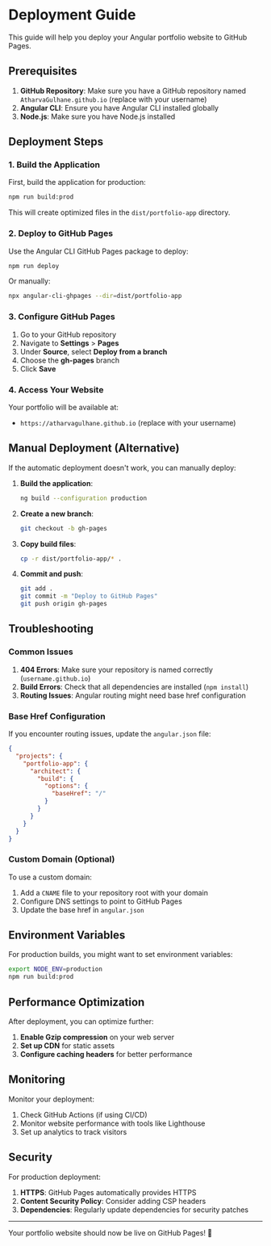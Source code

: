 # Deployment Guide

This guide will help you deploy your Angular portfolio website to GitHub Pages.

## Prerequisites

1. **GitHub Repository**: Make sure you have a GitHub repository named `AtharvaGulhane.github.io` (replace with your username)
2. **Angular CLI**: Ensure you have Angular CLI installed globally
3. **Node.js**: Make sure you have Node.js installed

## Deployment Steps

### 1. Build the Application

First, build the application for production:

```bash
npm run build:prod
```

This will create optimized files in the `dist/portfolio-app` directory.

### 2. Deploy to GitHub Pages

Use the Angular CLI GitHub Pages package to deploy:

```bash
npm run deploy
```

Or manually:

```bash
npx angular-cli-ghpages --dir=dist/portfolio-app
```

### 3. Configure GitHub Pages

1. Go to your GitHub repository
2. Navigate to **Settings** > **Pages**
3. Under **Source**, select **Deploy from a branch**
4. Choose the **gh-pages** branch
5. Click **Save**

### 4. Access Your Website

Your portfolio will be available at:
- `https://atharvagulhane.github.io` (replace with your username)

## Manual Deployment (Alternative)

If the automatic deployment doesn't work, you can manually deploy:

1. **Build the application**:
   ```bash
   ng build --configuration production
   ```

2. **Create a new branch**:
   ```bash
   git checkout -b gh-pages
   ```

3. **Copy build files**:
   ```bash
   cp -r dist/portfolio-app/* .
   ```

4. **Commit and push**:
   ```bash
   git add .
   git commit -m "Deploy to GitHub Pages"
   git push origin gh-pages
   ```

## Troubleshooting

### Common Issues

1. **404 Errors**: Make sure your repository is named correctly (`username.github.io`)
2. **Build Errors**: Check that all dependencies are installed (`npm install`)
3. **Routing Issues**: Angular routing might need base href configuration

### Base Href Configuration

If you encounter routing issues, update the `angular.json` file:

```json
{
  "projects": {
    "portfolio-app": {
      "architect": {
        "build": {
          "options": {
            "baseHref": "/"
          }
        }
      }
    }
  }
}
```

### Custom Domain (Optional)

To use a custom domain:

1. Add a `CNAME` file to your repository root with your domain
2. Configure DNS settings to point to GitHub Pages
3. Update the base href in `angular.json`

## Environment Variables

For production builds, you might want to set environment variables:

```bash
export NODE_ENV=production
npm run build:prod
```

## Performance Optimization

After deployment, you can optimize further:

1. **Enable Gzip compression** on your web server
2. **Set up CDN** for static assets
3. **Configure caching headers** for better performance

## Monitoring

Monitor your deployment:

1. Check GitHub Actions (if using CI/CD)
2. Monitor website performance with tools like Lighthouse
3. Set up analytics to track visitors

## Security

For production deployment:

1. **HTTPS**: GitHub Pages automatically provides HTTPS
2. **Content Security Policy**: Consider adding CSP headers
3. **Dependencies**: Regularly update dependencies for security patches

---

Your portfolio website should now be live on GitHub Pages! 🚀 